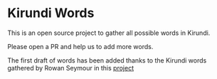 # Kirundi Words

This is an open source project to gather all possible words in Kirundi.

Please open a PR and help us to add more words.

The first draft of words has been added thanks to the Kirundi words gathered by Rowan Seymour in this [project](http://amajambo.ijuru.com/)
